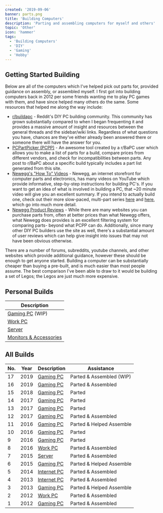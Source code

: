 ```yaml
---
created: '2019-09-06'
banner: parts.png
title: 'Building Computers'
description: 'Parting and assembling computers for myself and others'
topic: 'Other'
icon: 'hammer'
tags:
  - 'Building Computers'
  - 'DIY'
  - 'Gaming'
  - 'Hobby'
---
```


## Getting Started Building

Below are all of the computers which I've helped pick out parts for, provided guidance on assembly, or assembled myself. I first got into building computers back in 2012 per some friends wanting me to play PC games with them, and have since helped many others do the same. Some resources that helped me along the way include:

- [r/buildapc](https://old.reddit.com/r/buildapc) - Reddit's DIY PC building community. This community has grown substantially compared to when I began frequenting it and provides a massive amount of insight and resources between the general threads and the sidebar/wiki links. Regardless of what questions you have, chances are they've either already been answered there or someone there will have the answer for you.
- [PCPartPicker (PCPP)](https://pcpartpicker.com/list) - An awesome tool created by a r/BaPC user which allows you to make a list of parts for a build, compare prices from different vendors, and check for incompatibilities between parts. Any post to r/BaPC about a specific build typically includes a part list generated from this site.
- [Newegg's "How To" Videos](https://www.youtube.com/watch?v=npGL2-pRXlU) - Newegg, an internet storefront for computer parts and electronics, has many videos on YouTube which provide informative, step-by-step instructions for building PC's. If you want to get an idea of what is involved in building a PC, that ~20 minute video will give you an excellent summary. If you intend to actually build one, check out their more slow-paced, multi-part series [here](https://www.youtube.com/watch?v=VIF43-0mDk4) and [here](https://www.youtube.com/watch?v=4zAdwedmj1M), which go into much more detail.
- [Newegg Product Reviews](https://www.newegg.com) - While there are many websites you can purchase parts from, often at better prices than what Newegg offers, what Newegg does provides is an excellent filtering system for comparing parts- beyond what PCPP can do. Additionally, since many other DIY PC builders use the site as well, there's a substantial amount of user reviews which can help give insight into issues that may not have been obvious otherwise.

There are a number of forums, subreddits, youtube channels, and other websites which provide additional guidance, however these should be enough to get anyone started. Building a computer can be substantially cheaper than buying a pre-built, and is much easier than most people assume. The best comparison I've been able to draw to it would be building a set of Legos; the Legos are just much more expensive.

## Personal Builds

| Description |
| ----------- |
| [Gaming PC](https://pcpartpicker.com/list/KHJ9ZR) (WIP) |
| [Work PC](https://pcpartpicker.com/list/7ZKPdX) |
| [Server](https://pcpartpicker.com/list/2M2RXP) |
| [Monitors & Accessories](https://pcpartpicker.com/list/9bsQQZ) |

## All Builds

| No. | Year | Description | Assistance |
| --- | ---- | ----------- | ---------- |
| 17  | 2019 | [Gaming PC](https://pcpartpicker.com/list/KHJ9ZR)   | Parted & Assembled (WIP) |
| 16  | 2019 | [Gaming PC](https://pcpartpicker.com/list/wTMP4q)   | Parted & Assembled |
| 15  | 2018 | [Gaming PC](https://pcpartpicker.com/list/3xgtYT)   | Parted |
| 14  | 2017 | [Gaming PC](https://pcpartpicker.com/list/w34dTB)   | Parted |
| 13  | 2017 | [Gaming PC](https://pcpartpicker.com/list/Yf9NHh)   | Parted |
| 12  | 2017 | [Gaming PC](https://pcpartpicker.com/list/mBPVQZ)   | Parted & Assembled |
| 11  | 2016 | [Gaming PC](https://pcpartpicker.com/list/gHhtYT)   | Parted & Helped Assemble |
| 10  | 2016 | [Gaming PC](https://pcpartpicker.com/list/JMf9ZR)   | Parted |
| 9   | 2016 | [Gaming PC](https://pcpartpicker.com/list/JMf9ZR)   | Parted |
| 8   | 2016 | [Work PC](https://pcpartpicker.com/list/dRXHtg)     | Parted & Assembled |
| 7   | 2015 | [Server](https://pcpartpicker.com/list/rdtJWD)      | Parted & Assembled |
| 6   | 2015 | [Gaming PC](https://pcpartpicker.com/list/hCBZ3b)   | Parted & Helped Assemble |
| 5   | 2014 | [Internet PC](https://pcpartpicker.com/list/hBRGzY) | Parted & Assembled |
| 4   | 2013 | [Internet PC](https://pcpartpicker.com/list/Bd84QZ) | Parted & Assembled |
| 3   | 2013 | [Gaming PC](https://pcpartpicker.com/list/PYMctg)   | Parted & Helped Assemble |
| 2   | 2012 | [Work PC](https://pcpartpicker.com/list/CsBPWD)     | Parted & Assembled |
| 1   | 2012 | [Gaming PC](https://pcpartpicker.com/list/bCVq8Y)   | Parted & Assembled |
